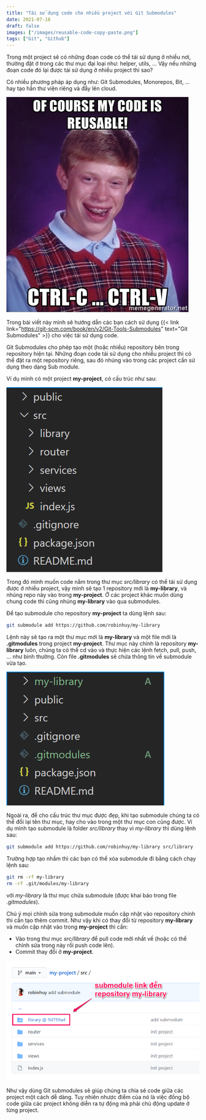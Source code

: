 ```yaml
---
title: "Tái sử dụng code cho nhiều project với Git Submodules"
date: 2021-07-18
draft: false
images: ["/images/reusable-code-copy-paste.png"]
tags: ["Git", "Github"]
---
```


Trong một project sẽ có những đoạn code có thể tái sử dụng ở nhiều nơi, thường đặt ở trong các thư mục đại loại như: helper, utils, ... Vậy nếu những đoạn code đó lại được tái sử dụng ở nhiều project thì sao?

Có nhiều phương pháp áp dụng như: Git Submodules, Monorepos, Bit, ... hay tạo hẳn thư viện riêng và đẩy lên cloud.

![Reuse code by Copy paste](/images/reusable-code-copy-paste.png)

Trong bài viết này mình sẽ hướng dẫn các bạn cách sử dụng {{< link link="https://git-scm.com/book/en/v2/Git-Tools-Submodules" text="Git Submodules" >}} cho việc tái sử dụng code.

Git Submodules cho phép tạo một (hoặc nhiều) repository bên trong repository hiện tại. Những đoạn code tái sử dụng cho nhiều project thì có thể đặt ra một repository riêng, sau đó nhúng vào trong các project cần sử dụng theo dạng Sub module.

Ví dụ mình có một project **my-project**, có cấu trúc như sau:

![Project structure 1](/images/project-structure-git-submodules-1.png)

Trong đó mình muốn code nằm trong thư mục _src/library_ có thể tái sử dụng được ở nhiều project, vậy mình sẽ tạo 1 repository mới là **my-library**, và nhúng repo này vào trong **my-project**. Ở các project khác muốn dùng chung code thì cũng nhúng **my-library** vào qua submodules.

Để tạo submodule cho repository **my-project** ta dùng lệnh sau:

```bash
git submodule add https://github.com/robinhuy/my-library
```

Lệnh này sẽ tạo ra một thư mục mới là **my-library** và một file mới là **.gitmodules** trong project **my-project**. Thư mục này chính là repository **my-library** luôn, chúng ta có thể cd vào và thực hiện các lệnh fetch, pull, push, ... như bình thường. Còn file **.gitmodules** sẽ chứa thông tin về submodule vừa tạo.

![Project structure 2](/images/project-structure-git-submodules-2.png)

Ngoài ra, để cho cấu trúc thư mục được đẹp, khi tạo submodule chúng ta có thể đổi lại tên thư mục, hay cho vào trong một thư mục con cũng được. Ví dụ mình tạo submodule là folder _src/library_ thay vì _my-library_ thì dùng lệnh sau:

```bash
git submodule add https://github.com/robinhuy/my-library src/library
```

Trường hợp tạo nhầm thì các bạn có thể xóa submodule đi bằng cách chạy lệnh sau:

```bash
git rm -rf my-library
rm -rf .git/modules/my-library
```

với _my-library_ là thư mục chứa submodule (được khai báo trong file _.gitmodules_).

Chú ý mọi chỉnh sửa trong submodule muốn cập nhật vào repository chính thì cần tạo thêm commit. Như vậy khi có thay đổi từ repository **my-library** và muốn cập nhật vào trong **my-project** thì cần:

- Vào trong thư mục _src/library_ để pull code mới nhất về (hoặc có thể chỉnh sửa trong này rồi push code lên).
- Commit thay đổi ở **my-project**.

![Github git submodules](/images/github-git-submodules.png)

Như vậy dùng Git submodules sẽ giúp chúng ta chia sẻ code giữa các project một cách dễ dàng. Tuy nhiên nhược điểm của nó là việc đồng bộ code giữa các project không diễn ra tự động mà phải chủ động update ở từng project.
